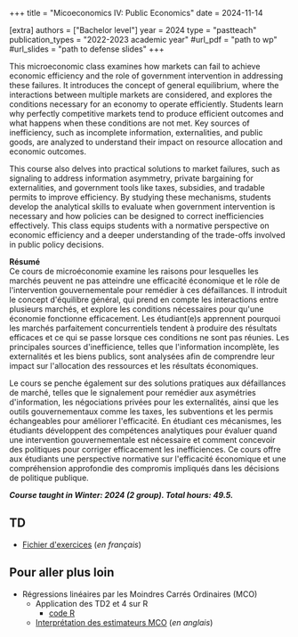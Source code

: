 +++
title = "Micoeconomics IV: Public Economics"
date = 2024-11-14

[extra]
authors = ["Bachelor level"]
year = 2024
type = "pastteach"
publication_types = "2022-2023 academic year"
#url_pdf = "path to wp"
#url_slides = "path to defense slides"
+++

This microeconomic class examines how markets can fail to achieve economic efficiency and the role of government intervention in addressing these failures. It introduces the concept of general equilibrium, where the interactions between multiple markets are considered, and explores the conditions necessary for an economy to operate efficiently. Students learn why perfectly competitive markets tend to produce efficient outcomes and what happens when these conditions are not met. Key sources of inefficiency, such as incomplete information, externalities, and public goods, are analyzed to understand their impact on resource allocation and economic outcomes.

This course also delves into practical solutions to market failures, such as signaling to address information asymmetry, private bargaining for externalities, and government tools like taxes, subsidies, and tradable permits to improve efficiency. By studying these mechanisms, students develop the analytical skills to evaluate when government intervention is necessary and how policies can be designed to correct inefficiencies effectively. This class equips students with a normative perspective on economic efficiency and a deeper understanding of the trade-offs involved in public policy decisions.


**Résumé**  
Ce cours de microéconomie examine les raisons pour lesquelles les marchés peuvent ne pas atteindre une efficacité économique et le rôle de l'intervention gouvernementale pour remédier à ces défaillances. Il introduit le concept d'équilibre général, qui prend en compte les interactions entre plusieurs marchés, et explore les conditions nécessaires pour qu'une économie fonctionne efficacement. Les étudiant(e)s apprennent pourquoi les marchés parfaitement concurrentiels tendent à produire des résultats efficaces et ce qui se passe lorsque ces conditions ne sont pas réunies. Les principales sources d'inefficience, telles que l'information incomplète, les externalités et les biens publics, sont analysées afin de comprendre leur impact sur l'allocation des ressources et les résultats économiques.

Le cours se penche également sur des solutions pratiques aux défaillances de marché, telles que le signalement pour remédier aux asymétries d'information, les négociations privées pour les externalités, ainsi que les outils gouvernementaux comme les taxes, les subventions et les permis échangeables pour améliorer l'efficacité. En étudiant ces mécanismes, les étudiants développent des compétences analytiques pour évaluer quand une intervention gouvernementale est nécessaire et comment concevoir des politiques pour corriger efficacement les inefficiences. Ce cours offre aux étudiants une perspective normative sur l'efficacité économique et une compréhension approfondie des compromis impliqués dans les décisions de politique publique. 

***Course taught in Winter: 2024 (2 group). Total hours: 49.5.***

## TD

- [Fichier d'exercices](BrochureTD.pdf) (*en français*)

## Pour aller plus loin
- Régressions linéaires par les Moindres Carrés Ordinaires (MCO) 
	- Application des TD2 et 4 sur R
		- [code R](td_2_4.R)
	- [Interprétation des estimateurs MCO](OLS_interpretation.pdf) (*en anglais*)
			

